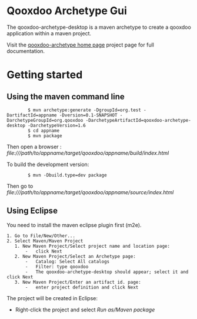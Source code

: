 [qooxdoo-archetype home page]: http://qxmaven.charless.org/doku.php?id=artifacts:qooxdoo-maven-archetypes

# Qooxdoo Archetype Gui

The qooxdoo-archetype-desktop is a maven archetype to create a qooxdoo application within a maven project.

Visit the [qooxdoo-archetype home page] project page for full documentation.

# Getting started

## Using the maven command line

			$ mvn archetype:generate -DgroupId=org.test -DartifactId=appname -Dversion=0.1-SNAPSHOT -DarchetypeGroupId=org.qooxdoo -DarchetypeArtifactId=qooxdoo-archetype-desktop -DarchetypeVersion=1.6
			$ cd appname
			$ mvn package

Then open a browser : *file:///path/to/appname/target/qooxdoo/appname/build/index.html*

To build the development version:

			$ mvn -Dbuild.type=dev package

Then go to *file:///path/to/appname/target/qooxdoo/appname/source/index.html*

## Using Eclipse

You need to install the maven eclipse plugin first (m2e).

    1. Go to File/New/Other...
    2. Select Maven/Maven Project
       1. New Maven Project/Select project name and location page: 
           -   click Next
       2. New Maven Project/Select an Archetype page:
           -   Catalog: Select All catalogs
           -   Filter: type qooxdoo
           -   The qooxdoo-archetype-desktop should appear; select it and click Next
       3. New Maven Project/Enter an artifact id. page:
           -   enter project definition and click Next
           
The project will be created in Eclipse:
-   Right-click the project and select *Run as/Maven package*





